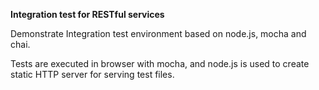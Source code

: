 **Integration test for RESTful services**

Demonstrate Integration test environment based on node.js, mocha and chai.

Tests are executed in browser with mocha, and node.js is used to create static HTTP server for serving test files.
